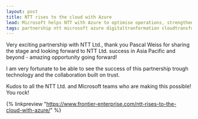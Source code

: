 ```yaml
---
layout: post
title: NTT rises to the cloud with Azure
lead: Microsoft helps NTT with Azure to optimise operations, strengthen security, and use advanced AI models for cloud migration.
tags: partnership ntt microsoft azure digitaltranformation cloudtransformation
---
```


Very exciting partnership with NTT Ltd., thank you Pascal Weiss for sharing the stage and looking forward to NTT Ltd. success in Asia Pacific and beyond - amazing opportunity going forward!

I am very fortunate to be able to see the success of this partnership trough technology and the collaboration built on trust.

Kudos to all the NTT Ltd. and Microsoft teams who are making this possible! You rock!

{% linkpreview "https://www.frontier-enterprise.com/ntt-rises-to-the-cloud-with-azure/" %}
